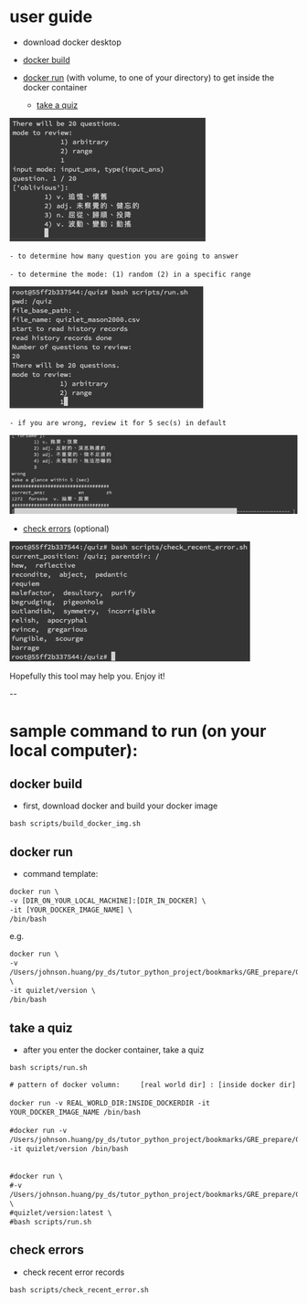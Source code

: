 # user guide

- download docker desktop
 
- [docker build](#docker-build)

- [docker run](#docker-run) (with volume, to one of your directory) to get inside the docker container

  - [take a quiz](#take-a-quiz)

![quiz_ing](images/quiz_ing.png)

    - to determine how many question you are going to answer

    - to determine the mode: (1) random (2) in a specific range

![quiz_mode](images/quiz_mode.png)

    - if you are wrong, review it for 5 sec(s) in default

![review_5_sec](images/review_5_sec.png)

  - [check errors](#check-errors) (optional)

![check_error](images/check_error.png)    


Hopefully this tool may help you. Enjoy it!

--

# sample command to run (on your local computer):


## docker build

- first, download docker and build your docker image

```
bash scripts/build_docker_img.sh
```


## docker run

- command template:

```
docker run \
-v [DIR_ON_YOUR_LOCAL_MACHINE]:[DIR_IN_DOCKER] \
-it [YOUR_DOCKER_IMAGE_NAME] \
/bin/bash
```

e.g.
```
docker run \
-v /Users/johnson.huang/py_ds/tutor_python_project/bookmarks/GRE_prepare/GRE_vocab/MasonGRE_2000/quiz:/quiz \
-it quizlet/version \
/bin/bash
```


## take a quiz

- after you enter the docker container, take a quiz

```
bash scripts/run.sh
```

```
# pattern of docker volumn:     [real world dir] : [inside docker dir]

docker run -v REAL_WORLD_DIR:INSIDE_DOCKERDIR -it YOUR_DOCKER_IMAGE_NAME /bin/bash

#docker run -v /Users/johnson.huang/py_ds/tutor_python_project/bookmarks/GRE_prepare/GRE_vocab/MasonGRE_2000/quiz:/quiz -it quizlet/version /bin/bash


#docker run \
#-v /Users/johnson.huang/py_ds/tutor_python_project/bookmarks/GRE_prepare/GRE_vocab/MasonGRE_2000/quiz:/dokodemo_door \
#quizlet/version:latest \
#bash scripts/run.sh
```


## check errors

- check recent error records

```
bash scripts/check_recent_error.sh
```
